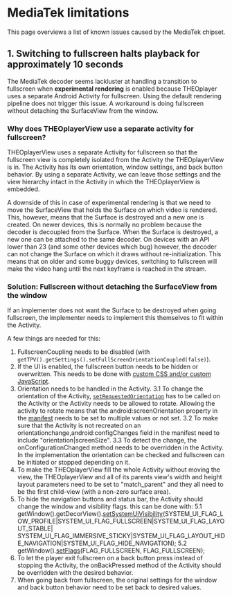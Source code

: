 # MediaTek limitations

This page overviews a list of known issues caused by the MediaTek chipset.

## 1. Switching to fullscreen halts playback for approximately 10 seconds

The MediaTek decoder seems lackluster at handling a transition to fullscreen when **experimental rendering** is enabled because THEOplayer uses a separate Android Activity for fullscreen. Using the default rendering pipeline does not trigger this issue. A workaround is doing fullscreen without detaching the SurfaceView from the window.

### Why does THEOplayerView use a separate activity for fullscreen?

THEOplayerView uses a separate Activity for fullscreen so that the fullscreen view is completely isolated from the Activity the THEOplayerView is in.
The Activity has its own orientation, window settings, and back button behavior.
By using a separate Activity, we can leave those settings and the view hierarchy intact in the Activity in which the THEOplayerView is embedded.

A downside of this in case of experimental rendering is that we need to move the SurfaceView that holds the Surface on which video is rendered.
This, however, means that the Surface is destroyed and a new one is created.
On newer devices, this is normally no problem because the decoder is decoupled from the Surface.
When the Surface is destroyed, a new one can be attached to the same decoder.
On devices with an API lower than 23 (and some other devices which bug) however, the decoder can not change the Surface on which it draws without re-initialization.
This means that on older and some buggy devices, switching to fullscreen will make the video hang until the next keyframe is reached in the stream.

### Solution: Fullscreen without detaching the SurfaceView from the window

If an implementer does not want the Surface to be destroyed when going fullscreen, the implementer needs to implement this themselves to fit within the Activity.

A few things are needed for this:

1. FullscreenCoupling needs to be disabled (with `getTPV().getSettings().setFullScreenOrientationCoupled(false)`).
2. If the UI is enabled, the fullscreen button needs to be hidden or overwritten. This needs to be done with [custom CSS and/or custom JavaScript](../../theoplayer_versioned_docs/version-v4/faq/01-how-to-add-css-or-javascript-files-to-android-ios.md).
3. Orientation needs to be handled in the Activity.
   3.1 To change the orientation of the Activity, [`setRequestedOrientation`](<https://developer.android.com/reference/android/app/Activity.html#setRequestedOrientation(int)>) has to be called on the Activity or the Activity needs to be allowed to rotate. Allowing the activity to rotate means that the android:screenOrientation property in the [manifest](https://developer.android.com/guide/topics/manifest/manifest-intro) needs to be set to multiple values or not set.
   3.2 To make sure that the Activity is not recreated on an orientationchange,android:configChanges field in the manifest need to include "orientation|screenSize".
   3.3 To detect the change, the onConfigurationChanged method needs to be overridden in the Activity. In the implementation the orientation can be checked and fullscreen can be initiated or stopped depending on it.
4. To make the THEOplayerView fill the whole Activity without moving the view, the THEOplayerView and all of its parents view's width and height layout parameters need to be set to "match_parent" and they all need to be the first child-view (with a non-zero surface area).
5. To hide the navigation buttons and status bar, the Activity should change the window and visibility flags. this can be done with:
   5.1 getWindow().getDecorView().[setSystemUiVisibility](<https://developer.android.com/reference/android/view/View#setSystemUiVisibility(int)>)(SYSTEM_UI_FLAG_LOW_PROFILE|SYSTEM_UI_FLAG_FULLSCREEN|SYSTEM_UI_FLAG_LAYOUT_STABLE| SYSTEM_UI_FLAG_IMMERSIVE_STICKY|SYSTEM_UI_FLAG_LAYOUT_HIDE_NAVIGATION|SYSTEM_UI_FLAG_HIDE_NAVIGATION);
   5.2 getWindow().[setFlags](<https://developer.android.com/reference/android/view/Window.html#setFlags(int,%20int)>)(FLAG_FULLSCREEN, FLAG_FULLSCREEN);
6. To let the player exit fullscreen on a back button press instead of stopping the Activity, the onBackPressed method of the Activity should be overridden with the desired behavior.
7. When going back from fullscreen, the original settings for the window and back button behavior need to be set back to desired values.
